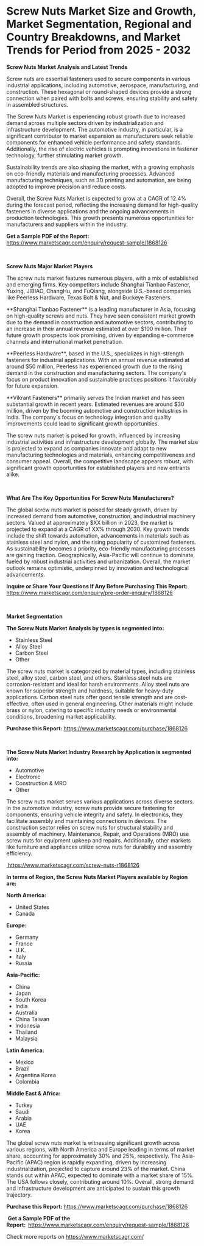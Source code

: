 <p><h1>Screw Nuts Market Size and Growth, Market Segmentation, Regional and Country Breakdowns, and Market Trends for Period from 2025 -  2032</h1></p><p><strong>Screw Nuts Market Analysis and Latest Trends</strong></p>
<p><p>Screw nuts are essential fasteners used to secure components in various industrial applications, including automotive, aerospace, manufacturing, and construction. These hexagonal or round-shaped devices provide a strong connection when paired with bolts and screws, ensuring stability and safety in assembled structures.</p><p>The Screw Nuts Market is experiencing robust growth due to increased demand across multiple sectors driven by industrialization and infrastructure development. The automotive industry, in particular, is a significant contributor to market expansion as manufacturers seek reliable components for enhanced vehicle performance and safety standards. Additionally, the rise of electric vehicles is prompting innovations in fastener technology, further stimulating market growth.</p><p>Sustainability trends are also shaping the market, with a growing emphasis on eco-friendly materials and manufacturing processes. Advanced manufacturing techniques, such as 3D printing and automation, are being adopted to improve precision and reduce costs. </p><p>Overall, the Screw Nuts Market is expected to grow at a CAGR of 12.4% during the forecast period, reflecting the increasing demand for high-quality fasteners in diverse applications and the ongoing advancements in production technologies. This growth presents numerous opportunities for manufacturers and suppliers within the industry.</p></p>
<p><strong>Get a Sample PDF of the Report:&nbsp;</strong> <a href="https://www.marketscagr.com/enquiry/request-sample/1868126?utm_campaign=3432&utm_medium=2&utm_source=Github&utm_content=ia&utm_term=10042025&utm_id=screw-nuts">https://www.marketscagr.com/enquiry/request-sample/1868126</a></p>
<p>&nbsp;</p>
<p><strong>Screw Nuts Major Market Players</strong></p>
<p><p>The screw nuts market features numerous players, with a mix of established and emerging firms. Key competitors include Shanghai Tianbao Fastener, Yuxing, JIBIAO, ChangHu, and FuQiang, alongside U.S.-based companies like Peerless Hardware, Texas Bolt & Nut, and Buckeye Fasteners.</p><p>**Shanghai Tianbao Fastener** is a leading manufacturer in Asia, focusing on high-quality screws and nuts. They have seen consistent market growth due to the demand in construction and automotive sectors, contributing to an increase in their annual revenue estimated at over $100 million. Their future growth prospects look promising, driven by expanding e-commerce channels and international market penetration.</p><p>**Peerless Hardware**, based in the U.S., specializes in high-strength fasteners for industrial applications. With an annual revenue estimated at around $50 million, Peerless has experienced growth due to the rising demand in the construction and manufacturing sectors. The company's focus on product innovation and sustainable practices positions it favorably for future expansion.</p><p>**Vikrant Fasteners** primarily serves the Indian market and has seen substantial growth in recent years. Estimated revenues are around $30 million, driven by the booming automotive and construction industries in India. The company's focus on technology integration and quality improvements could lead to significant growth opportunities.</p><p>The screw nuts market is poised for growth, influenced by increasing industrial activities and infrastructure development globally. The market size is projected to expand as companies innovate and adapt to new manufacturing technologies and materials, enhancing competitiveness and consumer appeal. Overall, the competitive landscape appears robust, with significant growth opportunities for established players and new entrants alike.</p></p>
<p>&nbsp;</p>
<p><strong>What Are The Key Opportunities For Screw Nuts Manufacturers?</strong></p>
<p><p>The global screw nuts market is poised for steady growth, driven by increased demand from automotive, construction, and industrial machinery sectors. Valued at approximately $XX billion in 2023, the market is projected to expand at a CAGR of XX% through 2030. Key growth trends include the shift towards automation, advancements in materials such as stainless steel and nylon, and the rising popularity of customized fasteners. As sustainability becomes a priority, eco-friendly manufacturing processes are gaining traction. Geographically, Asia-Pacific will continue to dominate, fueled by robust industrial activities and urbanization. Overall, the market outlook remains optimistic, underpinned by innovation and technological advancements.</p></p>
<p><strong>Inquire or Share Your Questions If Any Before Purchasing This Report:</strong> <a href="https://www.marketscagr.com/enquiry/pre-order-enquiry/1868126?utm_campaign=3432&utm_medium=2&utm_source=Github&utm_content=ia&utm_term=10042025&utm_id=screw-nuts">https://www.marketscagr.com/enquiry/pre-order-enquiry/1868126</a></p>
<p>&nbsp;</p>
<p><strong>Market Segmentation</strong></p>
<p><strong>The Screw Nuts Market Analysis by types is segmented into:</strong></p>
<p><ul><li>Stainless Steel</li><li>Alloy Steel</li><li>Carbon Steel</li><li>Other</li></ul></p>
<p><p>The screw nuts market is categorized by material types, including stainless steel, alloy steel, carbon steel, and others. Stainless steel nuts are corrosion-resistant and ideal for harsh environments. Alloy steel nuts are known for superior strength and hardness, suitable for heavy-duty applications. Carbon steel nuts offer good tensile strength and are cost-effective, often used in general engineering. Other materials might include brass or nylon, catering to specific industry needs or environmental conditions, broadening market applicability.</p></p>
<p><strong>Purchase this Report:&nbsp;</strong><a href="https://www.marketscagr.com/purchase/1868126?utm_campaign=3432&utm_medium=2&utm_source=Github&utm_content=ia&utm_term=10042025&utm_id=screw-nuts">https://www.marketscagr.com/purchase/1868126</a></p>
<p>&nbsp;</p>
<p><strong>The Screw Nuts Market Industry Research by Application is segmented into:</strong></p>
<p><ul><li>Automotive</li><li>Electronic</li><li>Construction & MRO</li><li>Other</li></ul></p>
<p><p>The screw nuts market serves various applications across diverse sectors. In the automotive industry, screw nuts provide secure fastening for components, ensuring vehicle integrity and safety. In electronics, they facilitate assembly and maintaining connections in devices. The construction sector relies on screw nuts for structural stability and assembly of machinery. Maintenance, Repair, and Operations (MRO) use screw nuts for equipment upkeep and repairs. Additionally, other markets like furniture and appliances utilize screw nuts for durability and assembly efficiency.</p></p>
<p><a href="https://www.marketscagr.com/screw-nuts-r1868126?utm_campaign=3432&utm_medium=2&utm_source=Github&utm_content=ia&utm_term=10042025&utm_id=screw-nuts">&nbsp;https://www.marketscagr.com/screw-nuts-r1868126</a></p>
<p><strong>In terms of Region, the Screw Nuts Market Players available by Region are:</strong></p>
<p>
    <p> <strong> North America: </strong>
        <ul>
            <li>United States</li>
            <li>Canada</li>
        </ul>
        </p> 
    <p> <strong> Europe: </strong>
        <ul>
            <li>Germany</li>
            <li>France</li>
            <li>U.K.</li>
            <li>Italy</li>
            <li>Russia</li>
        </ul>
        </p> 
    <p> <strong> Asia-Pacific: </strong>
        <ul>
            <li>China</li>
            <li>Japan</li>
            <li>South Korea</li>
            <li>India</li>
            <li>Australia</li>
            <li>China Taiwan</li>
            <li>Indonesia</li>
            <li>Thailand</li>
            <li>Malaysia</li>
        </ul>
        </p> 
    <p> <strong> Latin America: </strong>
        <ul>
            <li>Mexico</li>
            <li>Brazil</li>
            <li>Argentina Korea</li>
            <li>Colombia</li>
        </ul>
        </p> 
    <p> <strong> Middle East & Africa: </strong>
        <ul>
            <li>Turkey</li>
            <li>Saudi</li>
            <li>Arabia</li>
            <li>UAE</li>
            <li>Korea</li>
        </ul>
    </p>
    </p>
<p><p>The global screw nuts market is witnessing significant growth across various regions, with North America and Europe leading in terms of market share, accounting for approximately 30% and 25%, respectively. The Asia-Pacific (APAC) region is rapidly expanding, driven by increasing industrialization, projected to capture around 23% of the market. China stands out within APAC, expected to dominate with a market share of 15%. The USA follows closely, contributing around 10%. Overall, strong demand and infrastructure development are anticipated to sustain this growth trajectory.</p></p>
<p><strong>Purchase this Report: </strong><a href="https://www.marketscagr.com/purchase/1868126?utm_campaign=3432&utm_medium=2&utm_source=Github&utm_content=ia&utm_term=10042025&utm_id=screw-nuts">https://www.marketscagr.com/purchase/1868126</a></p>
<p>&nbsp;<strong>Get a Sample PDF of the Report:&nbsp;&nbsp;</strong><a href="https://www.marketscagr.com/enquiry/request-sample/1868126?utm_campaign=3432&utm_medium=2&utm_source=Github&utm_content=ia&utm_term=10042025&utm_id=screw-nuts">https://www.marketscagr.com/enquiry/request-sample/1868126</a></p>
<p><strong></strong></p>
<p>Check more reports on <a href="https://www.marketscagr.com/?utm_campaign=3432&utm_medium=2&utm_source=Github&utm_content=ia&utm_term=10042025&utm_id=screw-nuts">https://www.marketscagr.com/</a></p>